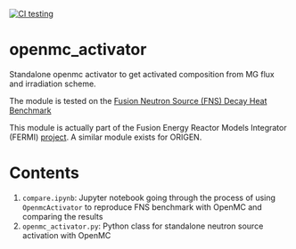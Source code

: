[![CI testing](https://github.com/jbae11/openmc_activator/actions/workflows/ci.yml/badge.svg)](https://github.com/jbae11/openmc_activator/actions/workflows/ci.yml)

# openmc_activator

Standalone openmc activator to get activated composition from MG flux and irradiation scheme.

The module is tested on the [Fusion Neutron Source (FNS) Decay Heat Benchmark](https://nds.iaea.org/conderc/fusion/)

This module is actually part of the Fusion Energy Reactor Models Integrator (FERMI) [project](https://code.ornl.gov/4ib/fermi). A similar module exists for ORIGEN.

# Contents
1. `compare.ipynb`: Jupyter notebook going through the process of using `OpenmcActivator` to reproduce FNS benchmark with OpenMC and comparing the results
2. `openmc_activator.py`: Python class for standalone neutron source activation with OpenMC
